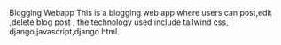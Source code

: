 Blogging Webapp
This is a blogging web app where users can post,edit ,delete blog post , the technology used include tailwind css, django,javascript,django html. 
